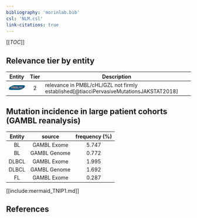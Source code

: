 ```yaml
---
bibliography: 'morinlab.bib'
csl: 'NLM.csl'
link-citations: true
---
```


[[_TOC_]]




## Relevance tier by entity

|Entity|Tier|Description|
|:------:|:----:|--------------------------------------|
|![PMBL](images/icons/PMBL_tier2.png)|2|relevance in PMBL/cHL/GZL not firmly established[@tiacciPervasiveMutationsJAKSTAT2018]|


## Mutation incidence in large patient cohorts (GAMBL reanalysis)

|Entity|source |frequency (%)|
|:------:|:----:|:----:|
|BL|GAMBL Exome |5.747 |
|BL|GAMBL Genome |0.772 |
|DLBCL|GAMBL Exome |1.995 |
|DLBCL|GAMBL Genome |1.692 |
|FL|GAMBL Exome |0.287 |


[[include:mermaid_TNIP1.md]]

## References


